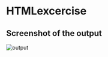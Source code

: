 # HTMLexcercise

## Screenshot of the output
![output](https://github.com/ngshenmeng2401/HTMLexcercise/blob/main/HTML%20code/Output/Output%20Website.png)
